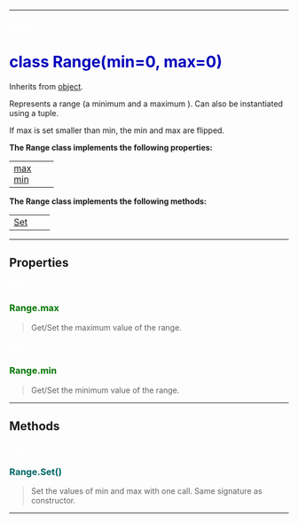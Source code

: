
---

#### <font color='#FFF'>range</font> ####
# <font color='#00B'>class Range(min=0, max=0)</font> #

Inherits from [object](cls_object.md).

Represents a range (a minimum and a maximum ). Can also be instantiated using a tuple.

If max is set smaller than min, the min and max are flipped.





**The Range class implements the following properties:**<br /><table cellpadding='10px'><tr>
<td valign='top'>
<a href='#max.md'>max</a><br /><a href='#min.md'>min</a><br /></td>
<td valign='top'>
</td>
<td valign='top'>
</td>
</tr></table>

**The Range class implements the following methods:**<br />
<table cellpadding='10px'><tr>
<td valign='top'>
<a href='#Set.md'>Set</a><br /></td>
<td valign='top'>
</td>
<td valign='top'>
</td>
</tr></table>



---


## Properties ##

#### <font color='#FFF'>max</font> ####
### <font color='#070'>Range.max</font> ###

> Get/Set the maximum value of the range.

#### <font color='#FFF'>min</font> ####
### <font color='#070'>Range.min</font> ###

> Get/Set the minimum value of the range.



---


## Methods ##

#### <font color='#FFF'>!Set</font> ####
### <font color='#066'>Range.Set()</font> ###

> Set the values of min and max with one call.  Same signature as constructor.



---

